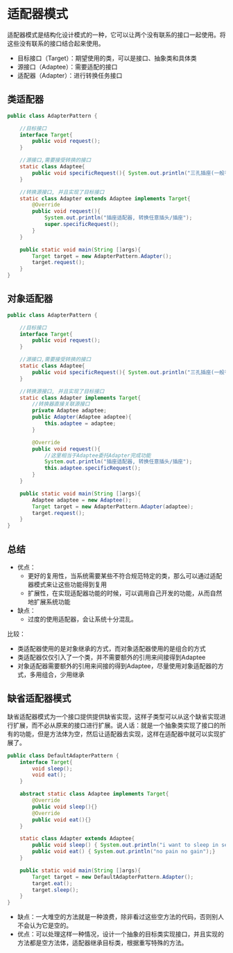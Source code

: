 # 适配器模式

适配器模式是结构化设计模式的一种，它可以让两个没有联系的接口一起使用。将这些没有联系的接口结合起来使用。


- 目标接口（Target）：期望使用的类，可以是接口、抽象类和具体类
- 源接口（Adaptee）：需要适配的接口
- 适配器（Adapter）：进行转换任务接口

## 类适配器

```java
public class AdapterPattern {

    //目标接口
    interface Target{
        public void request();
    }

    //源接口,需要接受转换的接口
    static class Adaptee{
        public void specificRequest(){ System.out.println("三孔插座(一般手机使用不了, 需要转换)"); }
    }

    //转换源接口, 并且实现了目标接口
    static class Adapter extends Adaptee implements Target{
        @Override
        public void request(){
            System.out.println("插座适配器, 转换任意插头/插座");
            super.specificRequest();
        }
    }

    public static void main(String []args){
        Target target = new AdapterPattern.Adapter();
        target.request();
    }
}
```

## 对象适配器

```java
public class AdapterPattern {

    //目标接口
    interface Target{
        public void request();
    }

    //源接口,需要接受转换的接口
    static class Adaptee{
        public void specificRequest(){ System.out.println("三孔插座(一般手机使用不了, 需要转换)"); }
    }

    //转换源接口, 并且实现了目标接口
    static class Adapter implements Target{
        //转换器直接关联源接口
        private Adaptee adaptee;
        public Adapter(Adaptee adaptee){
            this.adaptee = adaptee;
        }

        @Override
        public void request(){
            //这里相当于Adaptee委托Adapter完成功能
            System.out.println("插座适配器, 转换任意插头/插座");
            this.adaptee.specificRequest();
        }
    }

    public static void main(String []args){
        Adaptee adaptee = new Adaptee();
        Target target = new AdapterPattern.Adapter(adaptee);
        target.request();
    }
}
```

## 总结

- 优点：
	- 更好的复用性，当系统需要某些不符合规范特定的类，那么可以通过适配器模式来让这些功能得到复用
	- 扩展性，在实现适配器功能的时候，可以调用自己开发的功能，从而自然地扩展系统功能
- 缺点：
	- 过度的使用适配器，会让系统十分混乱。


比较：

- 类适配器使用的是对象继承的方式，而对象适配器使用的是组合的方式
- 类适配器仅仅引入了一个类，并不需要额外的引用来间接得到Adaptee
- 对象适配器需要额外的引用来间接的得到Adaptee，尽量使用对象适配器的方式，多用组合，少用继承
	

## 缺省适配器模式

缺省适配器模式为一个接口提供提供缺省实现，这样子类型可以从这个缺省实现进行扩展，而不必从原来的接口进行扩展。说人话：就是一个抽象类实现了接口的所有的功能，但是方法体为空，然后让适配器去实现，这样在适配器中就可以实现扩展了。


```java
public class DefaultAdapterPattern {
    interface Target{
        void sleep();
        void eat();
    }

    abstract static class Adaptee implements Target{
        @Override
        public void sleep(){}
        @Override
        public void eat(){}
    }

    static class Adapter extends Adaptee{
        public void sleep() { System.out.println("i want to sleep in sea");}
        public void eat() { System.out.println("no pain no gain");}
    }

    public static void main(String []args){
        Target target = new DefaultAdapterPattern.Adapter();
        target.eat();
        target.sleep();
    }
}
```

- 缺点：一大堆空的方法就是一种浪费，除非看过这些空方法的代码，否则别人不会认为它是空的。
- 优点：可以处理这样一种情况，设计一个抽象的目标类实现接口，并且实现的方法都是空方法体，适配器继承目标类，根据重写特殊的方法。